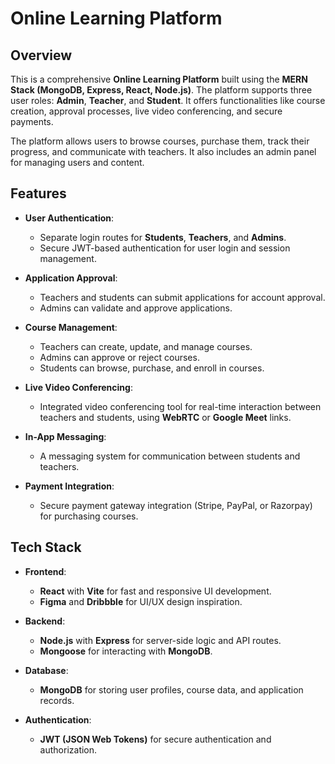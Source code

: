 # Online Learning Platform

## Overview
This is a comprehensive **Online Learning Platform** built using the **MERN Stack (MongoDB, Express, React, Node.js)**. The platform supports three user roles: **Admin**, **Teacher**, and **Student**. It offers functionalities like course creation, approval processes, live video conferencing, and secure payments.

The platform allows users to browse courses, purchase them, track their progress, and communicate with teachers. It also includes an admin panel for managing users and content.

## Features
- **User Authentication**:
  - Separate login routes for **Students**, **Teachers**, and **Admins**.
  - Secure JWT-based authentication for user login and session management.

- **Application Approval**:
  - Teachers and students can submit applications for account approval.
  - Admins can validate and approve applications.

- **Course Management**:
  - Teachers can create, update, and manage courses.
  - Admins can approve or reject courses.
  - Students can browse, purchase, and enroll in courses.

- **Live Video Conferencing**:
  - Integrated video conferencing tool for real-time interaction between teachers and students, using **WebRTC** or **Google Meet** links.

- **In-App Messaging**:
  - A messaging system for communication between students and teachers.

- **Payment Integration**:
  - Secure payment gateway integration (Stripe, PayPal, or Razorpay) for purchasing courses.

## Tech Stack
- **Frontend**:
  - **React** with **Vite** for fast and responsive UI development.
  - **Figma** and **Dribbble** for UI/UX design inspiration.

- **Backend**:
  - **Node.js** with **Express** for server-side logic and API routes.
  - **Mongoose** for interacting with **MongoDB**.

- **Database**:
  - **MongoDB** for storing user profiles, course data, and application records.

- **Authentication**:
  - **JWT (JSON Web Tokens)** for secure authentication and authorization.

